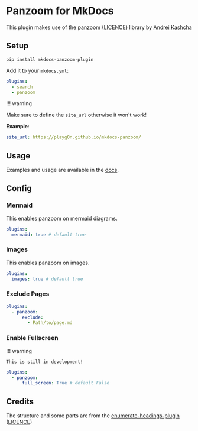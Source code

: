 # Panzoom for MkDocs

This plugin makes use of the [panzoom](https://github.com/anvaka/panzoom) ([LICENCE](./mkdocs_panzoom_plugin/panzoom/LICENCE)) library by [Andrei Kashcha](https://github.com/anvaka)

## Setup

`pip install mkdocs-panzoom-plugin`

Add it to your `mkdocs.yml`:

```yml
plugins:
  - search
  - panzoom

```

!!! warning

  Make sure to define the `site_url` otherwise it won't work!

  **Example**:

  ```yaml
  site_url: https://playg0n.github.io/mkdocs-panzoom/
  ```

## Usage

Examples and usage are available in the [docs](https://playg0n.github.io/mkdocs-panzoom/).

## Config

### Mermaid

This enables panzoom on mermaid diagrams.

```yml
plugins:
  mermaid: true # default true
```

### Images

This enables panzoom on images.

```yml
plugins:
  images: true # default true
```
### Exclude Pages

```yml
plugins:
  - panzoom:
      exclude:
        - Path/to/page.md
```

### Enable Fullscreen

!!! warning

    This is still in development!

```yml
plugins:
  - panzoom:
      full_screen: True # default False
```

## Credits

The structure and some parts are from the [enumerate-headings-plugin](https://github.com/timvink/mkdocs-enumerate-headings-plugin) ([LICENCE](./licences/enumerate-headings-plugin))
